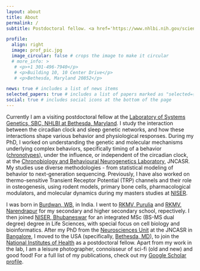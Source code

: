 ```yaml
---
layout: about
title: About
permalink: /
subtitle: Postdoctoral fellow. <a href='https://www.nhlbi.nih.gov/science/systems-genetics'> National Heart, Lung, and Blood Institute</a>.

profile:
  align: right
  image: prof_pic.jpg
  image_circular: false # crops the image to make it circular
  # more_info: >
   # <p>+1 301-496-7940</p>
   # <p>Building 10, 10 Center Drive</p>
   # <p>Bethesda, Maryland 20852</p>

news: true # includes a list of news items
selected_papers: true # includes a list of papers marked as "selected={true}"
social: true # includes social icons at the bottom of the page
---
```


Currently I am a visiting postdoctoral fellow at the [Laboratory of Systems Genetics, SBC, NHLBI at Bethesda, Maryland](https://www.nhlbi.nih.gov/science/systems-genetics#Meet-the-Team). I study the interaction between the circadian clock and sleep genetic networks, and how these interactions shape various behavior and physiological responses. During my PhD, I worked on understanding the genetic and molecular mechanisms underlying complex behaviors, specifically timing of a behavior ([chronotypes](https://en.wikipedia.org/wiki/Chronotype)), under the influence, or independent of the circadian clock, at the [Chronobiology and Behavioural Neurogenetics Laboratory](https://www.jncasr.ac.in/faculty/sheeba), JNCASR. My studies use diverse methodologies - from statistical modeling of behavior to next-generation sequencing. Previously, I have also worked on thermo-sensitive Transient Receptor Potential (TRP) channels and their role in osteogenesis, using rodent models, primary bone cells, pharmacological modulators, and molecular dynamics during my masters studies at [NISER](https://www.niser.ac.in/).

I was born in [Burdwan, WB](https://en.wikipedia.org/wiki/Bardhaman), in India. I went to [RKMV, Purulia](https://rkmvp.org/) and [RKMV, Narendrapur](https://www.rkmvnarendrapur.org/) for my secondary and higher secondary school, repectively. I then joined [NISER, Bhubaneswar](https://www.niser.ac.in/) for an integrated MSc (BS-MS dual degree) degree in Life Sciences, with special focus on cell biology and bioinformatics. After my PhD from the [Neurosciences Unit](https://www.jncasr.ac.in/research/research-units/neuroscience-unit) at the JNCASR in [Bangalore](https://en.wikipedia.org/wiki/Bangalore), I moved to the USA (specifically, [Bethesda, MD](https://en.wikipedia.org/wiki/Bethesda,_Maryland)), to join the [National Institutes of Health](https://www.nih.gov/) as a postdoctoral fellow. Apart from my work in the lab, I am a leisure photographer, connoisseur of sci-fi (old and new) and good food! For a full list of my publications, check out my [Google Scholar profile](https://scholar.google.co.in/citations?user=Nuaw_FoAAAAJ&hl=en).
